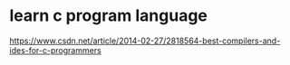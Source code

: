 # learn c program language

https://www.csdn.net/article/2014-02-27/2818564-best-compilers-and-ides-for-c-programmers
